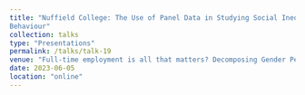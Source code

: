 ```yaml
---
title: "Nuffield College: The Use of Panel Data in Studying Social Inequality and Political
Behaviour"
collection: talks
type: "Presentations"
permalink: /talks/talk-19
venue: "Full-time employment is all that matters? Decomposing Gender Pension Gaps based on relevant life course features in Germany & the Netherlands"
date: 2023-06-05
location: "online" 
---
```



